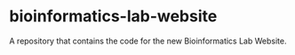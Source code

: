 # bioinformatics-lab-website
A repository that contains the code for the new Bioinformatics Lab Website.
